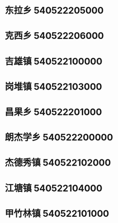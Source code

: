 # 东拉乡 540522205000
# 克西乡 540522206000
# 吉雄镇 540522100000
# 岗堆镇 540522103000
# 昌果乡 540522201000
# 朗杰学乡 540522200000
# 杰德秀镇 540522102000
# 江塘镇 540522104000
# 甲竹林镇 540522101000
